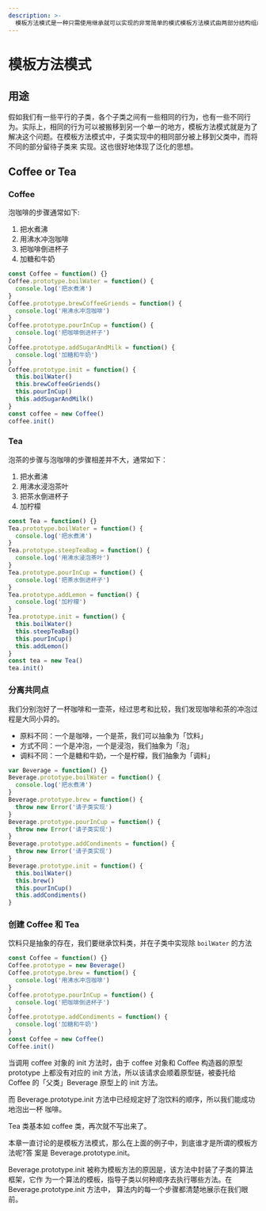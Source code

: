 ```yaml
---
description: >-
  模板方法模式是一种只需使用继承就可以实现的非常简单的模式模板方法模式由两部分结构组成，第一部分是抽象父类，第二部分是具体的实现子类。通常在抽象父类中封装了子类的算法框架，包括一些公共方法以及封装子类中所有方法的执行顺序。子类通过继承这个抽象类，也继承了整个算法结构，并且可以选择重写父类的方法。
---
```


# 模板方法模式

## 用途

假如我们有一些平行的子类，各个子类之间有一些相同的行为，也有一些不同行为。实际上，相同的行为可以被搬移到另一个单一的地方，模板方法模式就是为了解决这个问题。在模板方法模式中，子类实现中的相同部分被上移到父类中，而将不同的部分留待子类来 实现。这也很好地体现了泛化的思想。

## Coffee or Tea

### Coffee

泡咖啡的步骤通常如下:

1. 把水煮沸
2. 用沸水冲泡咖啡
3. 把咖啡倒进杯子
4. 加糖和牛奶

```javascript
const Coffee = function() {}
Coffee.prototype.boilWater = function() {
  console.log('把水煮沸')
}
Coffee.prototype.brewCoffeeGriends = function() {
  console.log('用沸水冲泡咖啡')
}
Coffee.prototype.pourInCup = function() {
  console.log('把咖啡倒进杯子')
}
Coffee.prototype.addSugarAndMilk = function() {
  console.log('加糖和牛奶')
}
Coffee.prototype.init = function() {
  this.boilWater()
  this.brewCoffeeGriends()
  this.pourInCup()
  this.addSugarAndMilk()
}
const coffee = new Coffee()
coffee.init()
```

### Tea

泡茶的步骤与泡咖啡的步骤相差并不大，通常如下：

1. 把水煮沸
2. 用沸水浸泡茶叶
3. 把茶水倒进杯子
4. 加柠檬

```javascript
const Tea = function() {}
Tea.prototype.boilWater = function() {
  console.log('把水煮沸')
}
Tea.prototype.steepTeaBag = function() {
  console.log('用沸水浸泡茶叶')
}
Tea.prototype.pourInCup = function() {
  console.log('把茶水倒进杯子')
}
Tea.prototype.addLemon = function() {
  console.log('加柠檬')
}
Tea.prototype.init = function() {
  this.boilWater()
  this.steepTeaBag()
  this.pourInCup()
  this.addLemon()
}
const tea = new Tea()
tea.init()
```

### 分离共同点

我们分别泡好了一杯咖啡和一壶茶，经过思考和比较，我们发现咖啡和茶的冲泡过程是大同小异的。

* 原料不同：一个是咖啡，一个是茶，我们可以抽象为「饮料」
* 方式不同：一个是冲泡，一个是浸泡，我们抽象为「泡」
* 调料不同：一个是糖和牛奶，一个是柠檬，我们抽象为「调料」

```javascript
var Beverage = function() {}
Beverage.prototype.boilWater = function() {
  console.log('把水煮沸')
}
Beverage.prototype.brew = function() {
  throw new Error('请子类实现')
}
Beverage.prototype.pourInCup = function() {
  throw new Error('请子类实现')
}
Beverage.prototype.addCondiments = function() {
  throw new Error('请子类实现')
}
Beverage.prototype.init = function() {
  this.boilWater()
  this.brew()
  this.pourInCup()
  this.addCondiments()
}
```

### 创建 Coffee 和 Tea

饮料只是抽象的存在，我们要继承饮料类，并在子类中实现除 `boilWater` 的方法

```javascript
const Coffee = function() {}
Coffee.prototype = new Beverage()
Coffee.prototype.brew = function() {
  console.log('用沸水冲泡咖啡')
}
Coffee.prototype.pourInCup = function() {
  console.log('把咖啡倒进杯子')
}
Coffee.prototype.addCondiments = function() {
  console.log('加糖和牛奶')
}
const Coffee = new Coffee()
Coffee.init()
```

当调用 coffee 对象的 init 方法时，由于 coffee 对象和 Coffee 构造器的原型 prototype 上都没有对应的 init 方法，所以该请求会顺着原型链，被委托给Coffee 的「父类」Beverage 原型上的 init 方法。

而 Beverage.prototype.init 方法中已经规定好了泡饮料的顺序，所以我们能成功地泡出一杯 咖啡。

Tea 类基本如 coffee 类，再次就不写出来了。

本章一直讨论的是模板方法模式，那么在上面的例子中，到底谁才是所谓的模板方法呢?答 案是 Beverage.prototype.init。

Beverage.prototype.init 被称为模板方法的原因是，该方法中封装了子类的算法框架，它作 为一个算法的模板，指导子类以何种顺序去执行哪些方法。在 Beverage.prototype.init 方法中， 算法内的每一个步骤都清楚地展示在我们眼前。

